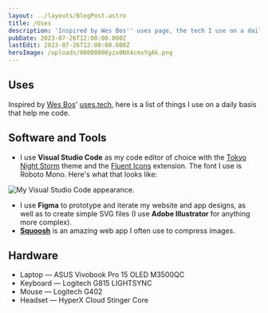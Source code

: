 ```yaml
---
layout: ../layouts/BlogPost.astro
title: /Uses
description: 'Inspired by Wes Bos'' uses page, the tech I use on a daily basis.'
pubDate: 2023-07-26T12:00:00.000Z
lastEdit: 2023-07-26T12:00:00.000Z
heroImage: /uploads/00000000yzx0NX4cmxYgAk.png
---
```


## Uses

Inspired by [Wes Bos](https://wesbos.com/)' [uses.tech](https://uses.tech/), here is a list of things I use on a daily basis that help me code.

## Software and Tools

* I use **Visual Studio Code** as my code editor of choice with the [Tokyo Night Storm](https://marketplace.visualstudio.com/items?itemName=enkia.tokyo-night) theme and the [Fluent Icons](https://marketplace.visualstudio.com/items?itemName=miguelsolorio.fluent-icons) extension. The font I use is Roboto Mono. Here's what that looks like:

![My Visual Studio Code appearance.](/uploads/00000000yzx0NX4cmxYgAk.png)

* I use **Figma** to prototype and iterate my website and app designs, as well as to create simple SVG files (I use **Adobe Illustrator** for anything more complex).
* **[Squoosh](https://squoosh.app/)** is an amazing web app I often use to compress images.

## Hardware

* Laptop — ASUS Vivobook Pro 15 OLED M3500QC
* Keyboard — Logitech G815 LIGHTSYNC
* Mouse — Logitech G402
* Headset — HyperX Cloud Stinger Core
